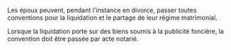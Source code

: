   
 Les époux peuvent, pendant l'instance en divorce, passer toutes conventions pour la liquidation et le partage de leur régime matrimonial.  

  
 Lorsque la liquidation porte sur des biens soumis à la publicité foncière, la convention doit être passée par acte notarié.  
